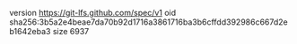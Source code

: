 version https://git-lfs.github.com/spec/v1
oid sha256:3b5a2e4beae7da70b92d1716a3861716ba3b6cffdd392986c667d2eb1642eba3
size 6937
